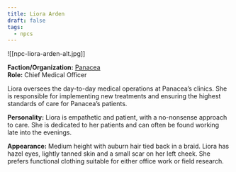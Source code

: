 ```yaml
---
title: Liora Arden
draft: false
tags:
  - npcs
---
```

![[npc-liora-arden-alt.jpg]]

**Faction/Organization:** [Panacea](panacea.md)<br>
**Role:** Chief Medical Officer

Liora oversees the day-to-day medical operations at Panacea’s clinics. She is responsible for implementing new treatments and ensuring the highest standards of care for Panacea’s patients.

**Personality:** Liora is empathetic and patient, with a no-nonsense approach to care. She is dedicated to her patients and can often be found working late into the evenings.

**Appearance:** Medium height with auburn hair tied back in a braid. Liora has hazel eyes, lightly tanned skin and a small scar on her left cheek. She prefers functional clothing suitable for either office work or field research.